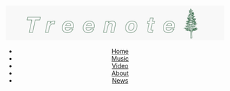 <header>
<a href="index.html">
			<img src="assets/svg/treenote-banner.svg" alt="Treenote" class="banner" id="header-banner" type="image">
		</a>
		<div>
			<nav>
				<ul>
					<li><a href="index.html" class="nav-text active" id="home">Home</a></li>
					<li><a href="music.html" class="nav-text">Music</a></li>
					<li><a href="video.html" class="nav-text">Video</a></li>
					<li><a href="about.html" class="nav-text">About</a></li>
					<li><a href="news.html" class="nav-text">News</a></li>
				</ul>
			</nav>
		</div>
</header>